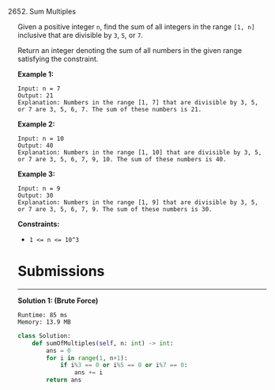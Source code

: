 2652. Sum Multiples

Given a positive integer `n`, find the sum of all integers in the range `[1, n]` inclusive that are divisible by `3`, `5`, or `7`.

Return an integer denoting the sum of all numbers in the given range satisfying the constraint.

 

**Example 1:**
```
Input: n = 7
Output: 21
Explanation: Numbers in the range [1, 7] that are divisible by 3, 5, or 7 are 3, 5, 6, 7. The sum of these numbers is 21.
```

**Example 2:**
```
Input: n = 10
Output: 40
Explanation: Numbers in the range [1, 10] that are divisible by 3, 5, or 7 are 3, 5, 6, 7, 9, 10. The sum of these numbers is 40.
```

**Example 3:**
```
Input: n = 9
Output: 30
Explanation: Numbers in the range [1, 9] that are divisible by 3, 5, or 7 are 3, 5, 6, 7, 9. The sum of these numbers is 30.
```

**Constraints:**

* `1 <= n <= 10^3`

# Submissions
---
**Solution 1: (Brute Force)**
```
Runtime: 85 ms
Memory: 13.9 MB
```
```python
class Solution:
    def sumOfMultiples(self, n: int) -> int:
        ans = 0
        for i in range(1, n+1):
            if i%3 == 0 or i%5 == 0 or i%7 == 0:
                ans += i
        return ans
```

